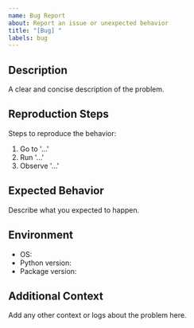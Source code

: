 ```yaml
---
name: Bug Report
about: Report an issue or unexpected behavior
title: "[Bug] "
labels: bug
---
```


## Description
A clear and concise description of the problem.

## Reproduction Steps
Steps to reproduce the behavior:
1. Go to '...'
2. Run '...'
3. Observe '...'

## Expected Behavior
Describe what you expected to happen.

## Environment
- OS: <!-- e.g. Ubuntu 22.04 -->
- Python version: <!-- e.g. 3.11 -->
- Package version: <!-- e.g. 0.1.0 -->

## Additional Context
Add any other context or logs about the problem here.
